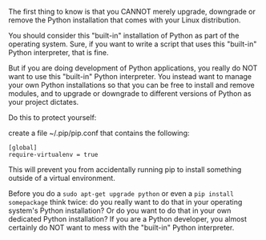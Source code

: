 The first thing to know is that you CANNOT merely upgrade, downgrade or remove the Python installation that comes with your Linux distribution.

You should consider this "built-in" installation of Python as part of the operating system.  Sure, if you want to write a script that uses this "built-in" Python interpreter, that is fine.

But if you are doing development of Python applications, you really do NOT want to use this "built-in" Python interpreter.  You instead want to manage your own Python installations so that you can be free to install and remove modules, and to upgrade or downgrade to different versions of Python as your project dictates.

Do this to protect yourself:

create a file \~/.pip/pip.conf that contains the following:

```
[global]
require-virtualenv = true
```

This will prevent you from accidentally running pip to install something outside of a virtual environment.

Before you do a `sudo apt-get upgrade python` or even a `pip install somepackage` think twice:  do you really want to do that in your operating system's Python installation?  Or do you want to do that in your own dedicated Python installation?  If you are a Python developer, you almost certainly do NOT want to mess with the "built-in" Python interpreter.